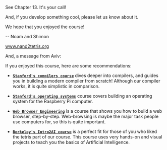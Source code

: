 See Chapter 13. It's your call!

And, if you develop something cool, please let us know about it.

We hope that you enjoyed the course!

-- Noam and Shimon

www.nand2tetris.org


And, a message from Aviv:

If you enjoyed this course, here are some recommendations:

- [**`Stanford's compilers course`**](https://www.edx.org/course/compilers) dives deeper into compilers, and guides you in building a modern compiler from scratch! Although our compiler works, it is quite simplistic in comparison.

- [**`Stanford's operating systems`**](https://cs140e.sergio.bz/about/) course covers building an operating system for the Raspberry Pi computer.

- [**`Web Browser Engineering`**](https://browser.engineering/) is a course that shows you how to build a web browser, step-by-step. Web-browsing is maybe the major task people use computers for, so this is quite important.

- [**`Berkeley's Intro2AI course`**](http://ai.berkeley.edu/project_overview.html) is a perfect fit for those of you who liked the tetris part of our course. This course uses very hands-on and visual projects to teach you the basics of Artificial Intelligence.
